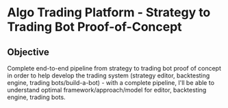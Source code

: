 # Algo Trading Platform - Strategy to Trading Bot Proof-of-Concept

## Objective

Complete end-to-end pipeline from strategy to trading bot proof of concept in order to help develop the trading system (strategy editor, backtesting engine, trading bots/build-a-bot) - with a complete pipeline, I'll be able to understand optimal framework/approach/model for editor, backtesting engine, trading bots.

